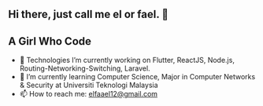 ## Hi there, just call me el or fael. 👋 
## A Girl Who Code


- 🔭 Technologies I’m currently working on Flutter, ReactJS, Node.js, Routing-Networking-Switching, Laravel.
- 🌱 I’m currently learning Computer Science, Major in Computer Networks & Security at Universiti Teknologi Malaysia
- 📫 How to reach me: elfaael12@gmail.com

<!--
**codesbyel/codesbyel** is a ✨ _special_ ✨ repository because its `README.md` (this file) appears on your GitHub profile. 
- 💬 Ask me about ...
- 😄 Pronouns: ...
- ⚡ Fun fact: ...
-->
